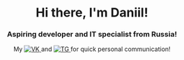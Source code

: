 <div id="header" align="center">
  <h1>Hi there, I'm Daniil! </h1>
    <h3>Aspiring developer and IT specialist from Russia! </h3>
</div>
<div id="header" align="center">
  My <a href="Вконтакте-https://vk.com/daan_ballan">
    <img src="https://img.shields.io/badge/Вконтакте-blue?style-for-the-badge&logo=VK&logoColor=white"
    alt="VK"</>
  </a>
  and <a href="telegram-https://t.me/+79210328952">
    <img src="https://img.shields.io/badge/Telegram-white?style-for-the-badge&logo=Telegram&logoColor=blue"
    alt="TG"</>
  </a> for quick personal communication!
</div>
<!--
**Loby-Dy/Loby-Dy** is a ✨ _special_ ✨ repository because its `README.md` (this file) appears on your GitHub profile.

### Here are some ideas to get you started:

- 🔭 I’m currently working on ...
- 🌱 I’m currently learning Java,
- 👯 I’m looking to collaborate on ...
- 🤔 I’m looking for help with ...
- 💬 Ask me about ...
- 📫 How to reach me: ...
- 😄 Pronouns: ...
- ⚡ Fun fact: ...
-->
